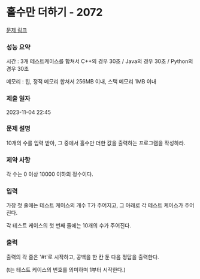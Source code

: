 # 홀수만 더하기 - 2072 

[문제 링크]([https://www.acmicpc.net/problem/11399](https://swexpertacademy.com/main/code/problem/problemDetail.do?contestProbId=AV5QSEhaA5sDFAUq#none)) 

### 성능 요약

<p>시간 : 3개 테스트케이스를 합쳐서 C++의 경우 30초 / Java의 경우 30초 / Python의 경우 30초<p>
<p>메모리 : 힙, 정적 메모리 합쳐서 256MB 이내, 스택 메모리 1MB 이내<p>

### 제출 일자

2023-11-04 22:45

### 문제 설명

<p>10개의 수를 입력 받아, 그 중에서 홀수만 더한 값을 출력하는 프로그램을 작성하라.</p>

### 제약 사항

<p>각 수는 0 이상 10000 이하의 정수이다.</p>

### 입력 

 <p>가장 첫 줄에는 테스트 케이스의 개수 T가 주어지고, 그 아래로 각 테스트 케이스가 주어진다.</p>
 <p>각 테스트 케이스의 첫 번째 줄에는 10개의 수가 주어진다.</p>

### 출력 

 <p>출력의 각 줄은 '#t'로 시작하고, 공백을 한 칸 둔 다음 정답을 출력한다.</p>
 <p>(t는 테스트 케이스의 번호를 의미하며 1부터 시작한다.)</p>
